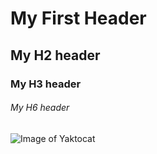 # My First Header
## My H2 header
### My H3 header
###### My H6 header


![Image of Yaktocat](https://octodex.github.com/images/yaktocat.png)
